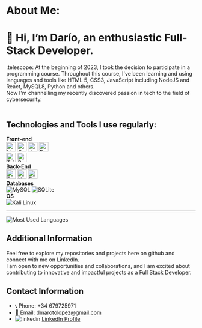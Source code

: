 # About Me:
<h1>👋 Hi, I’m Darío, an enthusiastic Full-Stack Developer.</h1>
:telescope: At the beginning of 2023, I took the decision to participate in a programming course. Throughout this course, I've been learning and using languages and tools like HTML 5, CSS3, JavaScript including NodeJS and React, MySQL8, Python and others.
<br>
Now I'm channelling my recently discovered passion in tech to the field of cybersecurity.<br>
<br>

## Technologies and Tools I use regularly: ##
<p>
 <strong>Front-end</strong><br>
 <img alt="html5" src="https://img.shields.io/badge/HTML5-E34F26?style=for-the-badge&logo=html5&logoColor=white" height="25px"/>
 <img alt="Css3" src="https://img.shields.io/badge/CSS3-1572B6?style=for-the-badge&logo=css3&logoColor=white" height="25px"/>
  <img alt="Javascript" src="https://img.shields.io/badge/JavaScript-164DEA?style=for-the-badge&logo=javascript&logoColor=F7DF1E"  height="25px"/>
 <img alt="React" src="https://img.shields.io/badge/React-20232A?style=for-the-badge&logo=react&logoColor=61DAFB" height="25px"/><br>
  <img alt="Tailwind CSS" src="https://img.shields.io/badge/Tailwind_CSS-38B2AC?style=for-the-badge&logo=tailwind-css&logoColor=white" height="25px"/>
 <img alt="Bootstrap" src="https://img.shields.io/badge/Bootstrap-563D7C?style=for-the-badge&logo=bootstrap&logoColor=white" height="25px"/>
 <br>
 <strong>Back-End</strong><br>
 <img alt="Python" src="https://img.shields.io/badge/python-EAB364?style=for-the-badge&logo=python&logoColor=000" height="25px"/>
 <img alt="Nodejs" src="https://img.shields.io/badge/-Nodejs-43853d?style=flat-square&logo=Node.js&logoColor=white"  height="25px"/>
 <img alt="Express" src="https://img.shields.io/badge/express.js-F44336.svg?style=for-the-badge&logo=express&logoColor=000" height="25px"/>
 <br>
 <strong>Databases</strong><br>
 <img src="https://img.shields.io/badge/MySQL-156140?style=for-the-badge&logo=mysql&logoColor=fff" alt="MySQL">
 <img src="https://img.shields.io/badge/SQLite-F48236?style=for-the-badge&logo=sqlite&logoColor=000" alt="SQLite">
 <br>
 <strong>OS</strong><br>
 <img src="https://img.shields.io/badge/OS-KALI%20LINUX-be00cc.svg?colorA=9a929b&style=for-the-badge&logoWidth=14&logo=data:image/svg+xml" alt="Kali Linux">
</p>
<hr>

![Most Used Languages](https://github-readme-stats.vercel.app/api/top-langs/?username=dariomlopez&theme=blue-green&size_weight=0.5&count_weight=0.5)

## Additional Information
Feel free to explore my repositories and projects here on github and connect with me on LinkedIn.<br>
I am open to new opportunities and collaborations, and I am excited about contributing to innovative and impactful projects as a Full Stack Developer.

## Contact Information
- 📞 Phone: +34 679725971
- 📧 Email: dmarotolopez@gmail.com
- <img alt="linkedin" src="https://img.shields.io/badge/LinkedIn-blue?logo=linkedin&logoColor=white"/> [LinkedIn Profile](https://www.linkedin.com/in/dario-maroto/)
